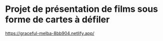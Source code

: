 # Projet de présentation de films sous forme de cartes à défiler
https://graceful-melba-8bb904.netlify.app/
